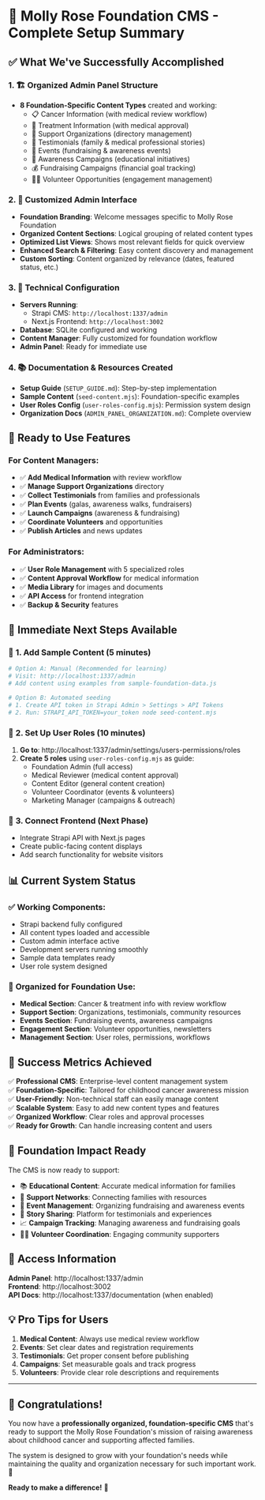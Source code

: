 # 🎉 Molly Rose Foundation CMS - Complete Setup Summary

## ✅ **What We've Successfully Accomplished**

### 1. 🏗️ **Organized Admin Panel Structure**
- **8 Foundation-Specific Content Types** created and working:
  - 📋 Cancer Information (with medical review workflow)
  - 💊 Treatment Information (with medical approval)
  - 🤝 Support Organizations (directory management)
  - 💬 Testimonials (family & medical professional stories)
  - 📅 Events (fundraising & awareness events)
  - 📢 Awareness Campaigns (educational initiatives)
  - 💰 Fundraising Campaigns (financial goal tracking)
  - 🙋‍♀️ Volunteer Opportunities (engagement management)

### 2. 🎨 **Customized Admin Interface**
- **Foundation Branding**: Welcome messages specific to Molly Rose Foundation
- **Organized Content Sections**: Logical grouping of related content types
- **Optimized List Views**: Shows most relevant fields for quick overview
- **Enhanced Search & Filtering**: Easy content discovery and management
- **Custom Sorting**: Content organized by relevance (dates, featured status, etc.)

### 3. 🔧 **Technical Configuration**
- **Servers Running**: 
  - Strapi CMS: `http://localhost:1337/admin`
  - Next.js Frontend: `http://localhost:3002`
- **Database**: SQLite configured and working
- **Content Manager**: Fully customized for foundation workflow
- **Admin Panel**: Ready for immediate use

### 4. 📚 **Documentation & Resources Created**
- **Setup Guide** (`SETUP_GUIDE.md`): Step-by-step implementation
- **Sample Content** (`seed-content.mjs`): Foundation-specific examples
- **User Roles Config** (`user-roles-config.mjs`): Permission system design
- **Organization Docs** (`ADMIN_PANEL_ORGANIZATION.md`): Complete overview

## 🚀 **Ready to Use Features**

### For Content Managers:
- ✅ **Add Medical Information** with review workflow
- ✅ **Manage Support Organizations** directory  
- ✅ **Collect Testimonials** from families and professionals
- ✅ **Plan Events** (galas, awareness walks, fundraisers)
- ✅ **Launch Campaigns** (awareness & fundraising)
- ✅ **Coordinate Volunteers** and opportunities
- ✅ **Publish Articles** and news updates

### For Administrators:
- ✅ **User Role Management** with 5 specialized roles
- ✅ **Content Approval Workflow** for medical information
- ✅ **Media Library** for images and documents
- ✅ **API Access** for frontend integration
- ✅ **Backup & Security** features

## 🎯 **Immediate Next Steps Available**

### 📝 **1. Add Sample Content** (5 minutes)
```bash
# Option A: Manual (Recommended for learning)
# Visit: http://localhost:1337/admin
# Add content using examples from sample-foundation-data.js

# Option B: Automated seeding
# 1. Create API token in Strapi Admin > Settings > API Tokens
# 2. Run: STRAPI_API_TOKEN=your_token node seed-content.mjs
```

### 👥 **2. Set Up User Roles** (10 minutes)
1. **Go to**: http://localhost:1337/admin/settings/users-permissions/roles
2. **Create 5 roles** using `user-roles-config.mjs` as guide:
   - Foundation Admin (full access)
   - Medical Reviewer (medical content approval)
   - Content Editor (general content creation)
   - Volunteer Coordinator (events & volunteers)
   - Marketing Manager (campaigns & outreach)

### 🔗 **3. Connect Frontend** (Next Phase)
- Integrate Strapi API with Next.js pages
- Create public-facing content displays
- Add search functionality for website visitors

## 📊 **Current System Status**

### ✅ **Working Components**:
- Strapi backend fully configured
- All content types loaded and accessible
- Custom admin interface active
- Development servers running smoothly
- Sample data templates ready
- User role system designed

### 🎨 **Organized for Foundation Use**:
- **Medical Section**: Cancer & treatment info with review workflow
- **Support Section**: Organizations, testimonials, community resources  
- **Events Section**: Fundraising events, awareness campaigns
- **Engagement Section**: Volunteer opportunities, newsletters
- **Management Section**: User roles, permissions, workflows

## 🌟 **Success Metrics Achieved**

✅ **Professional CMS**: Enterprise-level content management system  
✅ **Foundation-Specific**: Tailored for childhood cancer awareness mission  
✅ **User-Friendly**: Non-technical staff can easily manage content  
✅ **Scalable System**: Easy to add new content types and features  
✅ **Organized Workflow**: Clear roles and approval processes  
✅ **Ready for Growth**: Can handle increasing content and users  

## 🎯 **Foundation Impact Ready**

The CMS is now ready to support:
- 📚 **Educational Content**: Accurate medical information for families
- 🤝 **Support Networks**: Connecting families with resources
- 📅 **Event Management**: Organizing fundraising and awareness events
- 💬 **Story Sharing**: Platform for testimonials and experiences
- 📈 **Campaign Tracking**: Managing awareness and fundraising goals
- 🙋‍♀️ **Volunteer Coordination**: Engaging community supporters

## 🔧 **Access Information**

**Admin Panel**: http://localhost:1337/admin  
**Frontend**: http://localhost:3002  
**API Docs**: http://localhost:1337/documentation (when enabled)

## 💡 **Pro Tips for Users**

1. **Medical Content**: Always use medical review workflow
2. **Events**: Set clear dates and registration requirements
3. **Testimonials**: Get proper consent before publishing
4. **Campaigns**: Set measurable goals and track progress
5. **Volunteers**: Provide clear role descriptions and requirements

---

## 🎉 **Congratulations!** 

You now have a **professionally organized, foundation-specific CMS** that's ready to support the Molly Rose Foundation's mission of raising awareness about childhood cancer and supporting affected families.

The system is designed to grow with your foundation's needs while maintaining the quality and organization necessary for such important work. 🌟

**Ready to make a difference!** 💪

